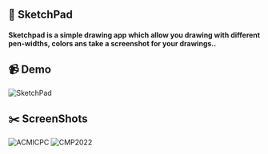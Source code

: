 ## 🎨 SketchPad

#### Sketchpad is a simple drawing app which allow you drawing with different pen-widths, colors ans take a screenshot for your drawings..

## 📹 Demo
![SketchPad](https://user-images.githubusercontent.com/40190772/66526649-c555c680-eaf9-11e9-8b4b-3ce24f3d9083.gif)
## ✂️ ScreenShots
![ACMICPC](https://user-images.githubusercontent.com/40190772/66526684-dacaf080-eaf9-11e9-91f9-0e18ee152b0c.png)
![CMP2022](https://user-images.githubusercontent.com/40190772/66526696-e1596800-eaf9-11e9-8d0e-d8510c4247aa.png)
